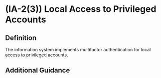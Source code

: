 
# (IA-2(3)) Local Access to Privileged Accounts

## Definition

The information system implements multifactor authentication for local access to privileged accounts.

## Additional Guidance


